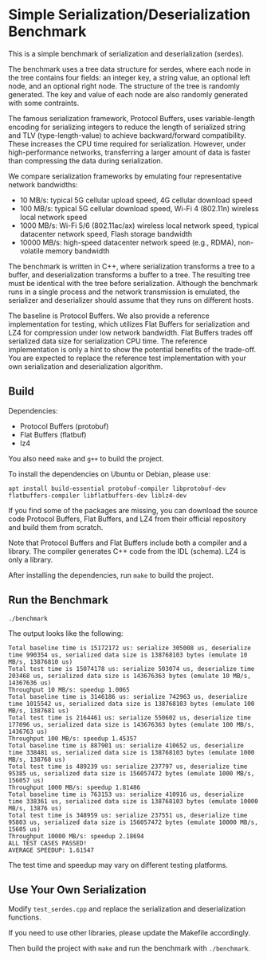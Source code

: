 # Simple Serialization/Deserialization Benchmark

This is a simple benchmark of serialization and deserialization (serdes).

The benchmark uses a tree data structure for serdes, where each node in the tree contains four fields: an integer key, a string value, an optional left node, and an optional right node. The structure of the tree is randomly generated. The key and value of each node are also randomly generated with some contraints.

The famous serialization framework, Protocol Buffers, uses variable-length encoding for serializing integers to reduce the length of serialized string and TLV (type-length-value) to achieve backward/forward compatibility. These increases the CPU time required for serialization. However, under high-performance networks, transferring a larger amount of data is faster than compressing the data during serialization.

We compare serialization frameworks by emulating four representative network bandwidths:

* 10 MB/s: typical 5G cellular upload speed, 4G cellular download speed
* 100 MB/s: typical 5G cellular download speed, Wi-Fi 4 (802.11n) wireless local network speed
* 1000 MB/s: Wi-Fi 5/6 (802.11ac/ax) wireless local network speed, typical datacenter network speed, Flash storage bandwidth
* 10000 MB/s: high-speed datacenter network speed (e.g., RDMA), non-volatile memory bandwidth

The benchmark is written in C++, where serialization transforms a tree to a buffer, and deserialization transforms a buffer to a tree. The resulting tree must be identical with the tree before serialization. Although the benchmark runs in a single process and the network transmission is emulated, the serializer and deserializer should assume that they runs on different hosts.

The baseline is Protocol Buffers. We also provide a reference implementation for testing, which utilizes Flat Buffers for serialization and LZ4 for compression under low network bandwidth. Flat Buffers trades off serialized data size for serialization CPU time. The reference implementation is only a hint to show the potential benefits of the trade-off. You are expected to replace the reference test implementation with your own serialization and deserialization algorithm.

## Build

Dependencies:

* Protocol Buffers (protobuf)
* Flat Buffers (flatbuf)
* lz4

You also need `make` and `g++` to build the project.

To install the dependencies on Ubuntu or Debian, please use:

```apt install build-essential protobuf-compiler libprotobuf-dev flatbuffers-compiler libflatbuffers-dev liblz4-dev```

If you find some of the packages are missing, you can download the source code Protocol Buffers, Flat Buffers, and LZ4 from their official repository and build them from scratch.

Note that Protocol Buffers and Flat Buffers include both a compiler and a library. The compiler generates C++ code from the IDL (schema). LZ4 is only a library.

After installing the dependencies, run `make` to build the project.

## Run the Benchmark

```./benchmark```

The output looks like the following:

```
Total baseline time is 15172172 us: serialize 305008 us, deserialize time 990354 us, serialized data size is 138768103 bytes (emulate 10 MB/s, 13876810 us)
Total test time is 15074178 us: serialize 503074 us, deserialize time 203468 us, serialized data size is 143676363 bytes (emulate 10 MB/s, 14367636 us)
Throughput 10 MB/s: speedup 1.0065
Total baseline time is 3146186 us: serialize 742963 us, deserialize time 1015542 us, serialized data size is 138768103 bytes (emulate 100 MB/s, 1387681 us)
Total test time is 2164461 us: serialize 550602 us, deserialize time 177096 us, serialized data size is 143676363 bytes (emulate 100 MB/s, 1436763 us)
Throughput 100 MB/s: speedup 1.45357
Total baseline time is 887901 us: serialize 410652 us, deserialize time 338481 us, serialized data size is 138768103 bytes (emulate 1000 MB/s, 138768 us)
Total test time is 489239 us: serialize 237797 us, deserialize time 95385 us, serialized data size is 156057472 bytes (emulate 1000 MB/s, 156057 us)
Throughput 1000 MB/s: speedup 1.81486
Total baseline time is 763153 us: serialize 410916 us, deserialize time 338361 us, serialized data size is 138768103 bytes (emulate 10000 MB/s, 13876 us)
Total test time is 348959 us: serialize 237551 us, deserialize time 95803 us, serialized data size is 156057472 bytes (emulate 10000 MB/s, 15605 us)
Throughput 10000 MB/s: speedup 2.18694
ALL TEST CASES PASSED!
AVERAGE SPEEDUP: 1.61547
```

The test time and speedup may vary on different testing platforms.

## Use Your Own Serialization

Modify `test_serdes.cpp` and replace the serialization and deserialization functions.

If you need to use other libraries, please update the Makefile accordingly.

Then build the project with `make` and run the benchmark with `./benchmark`.
